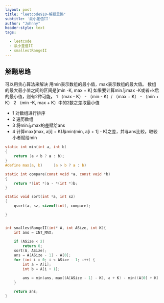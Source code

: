 ```yaml
---
layout: post
title: "leetcode910-解题思路"
subtitle: '最小差值II'
author: "Johnny"
header-style: text
tags:

  - leetcode
  - 最小差值II
  - smallestRangeII
---
```

## 解题思路
可以用贪心算法来解决
用min表示数组的最小值，max表示数组的最大值。
数组的最大最小值之间的区间是[min -K, max + K]
如果要计算min与max -K或者+k后的最小值，则有2种可能，
1  （max - K） - （min - K）/ （max + K） - （min + K） 
2 （min -K, max + K）中的2数之差取最小值

- 1 对数组进行排序
- 2 遍历数组
- 3 将min与max的差赋给ans
- 4 计算max(max, a[i] + K)与min(min, a[i + 1] - K)之差，并与ans比较，取较小者赋给min

```c
static int min(int a, int b)     
{
    return (a < b ? a : b);
}
#define max(a, b)     (a > b ? a : b)

static int compare(const void *a, const void *b) 
{
    return *(int *)a - *(int *)b;
}

static void sort(int *a, int sz)
{
    qsort(a, sz, sizeof(int), compare);

}


int smallestRangeII(int* A, int ASize, int K){
    int ans = INT_MAX;
    
    if (ASize < 2) 
        return 0;
    sort(A, ASize);
    ans = A[ASize - 1] - A[0];
    for (int i = 0; i < ASize - 1; i++) {
        int a = A[i];
        int b = A[i + 1];
        
        ans = min(ans, max((A[ASize - 1] - K), a + K) - min((A[0] + K), (b - K)));
    }

    return ans;
}
```
